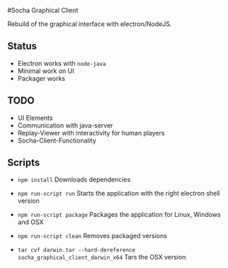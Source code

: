 #Socha Graphical Client

Rebuild of the graphical interface with electron/NodeJS.

## Status
- Electron works with `node-java`
- Minimal work on UI
- Packager works

## TODO
- UI Elements
- Communication with java-server
- Replay-Viewer with interactivity for human players
- Socha-Client-Functionality

## Scripts
- `npm install` Downloads dependencies
- `npm run-script run` Starts the application with the right electron shell version
- `npm run-script package` Packages the application for Linux, Windows and OSX
- `npm run-script clean` Removes packaged versions


- `tar cvf darwin.tar --hard-dereference socha_graphical_client_darwin_x64` Tars the OSX version
